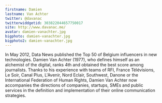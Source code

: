 ```yaml
---
firstname: Damien 
lastname: Van Achter
twitter: @davanac
twitterwiddgetid: 303822044657750017
site: http://www.davanac.me/
avatar: damien-vanachter.jpg
bigphoto: damien-vanachter.jpg
bigphoto2: damien-vanachter.jpg
---
```


In May 2012, Data News published the Top 50 of Belgium influencers in new technologies. Damien Van Achter (1977), who defines himself as an alchemist of the digital, ranks 4th and obtained the best score among journalists. Thanks to his experience with teams of RFI, France Télévisions, Le Soir, Canal Plus, L'Avenir, Nord Eclair, Southwest, Danone or the International Federation of Human Rights, Damien Van Achter now accompanies the directions of companies, startups, SMEs and public services in the definition and implementation of their online communication strategies.
